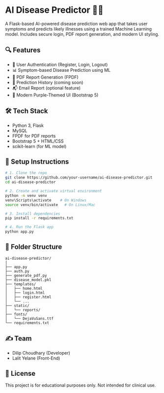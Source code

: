 # AI Disease Predictor 🧠💊

A Flask-based AI-powered disease prediction web app that takes user symptoms and predicts likely illnesses using a trained Machine Learning model. Includes secure login, PDF report generation, and modern UI styling.

## 🔍 Features

- 🔐 User Authentication (Register, Login, Logout)
- 📊 Symptom-based Disease Prediction using ML
- 🧾 PDF Report Generation (FPDF)
- 💾 Prediction History (coming soon)
- 📬 Email Report (optional feature)
- 🎨 Modern Purple-Themed UI (Bootstrap 5)

## 🛠️ Tech Stack

- Python 3, Flask
- MySQL 
- FPDF for PDF reports
- Bootstrap 5 + HTML/CSS
- scikit-learn (for ML model)

## 🚀 Setup Instructions

```bash
# 1. Clone the repo
git clone https://github.com/your-username/ai-disease-predictor.git
cd ai-disease-predictor

# 2. Create and activate virtual environment
python -m venv venv
venv\Scripts\activate    # On Windows
source venv/bin/activate   # On Linux/Mac

# 3. Install dependencies
pip install -r requirements.txt

# 4. Run the Flask app
python app.py
```

## 📂 Folder Structure

```
ai-disease-predictor/
│
├── app.py
├── auth.py
├── generate_pdf.py
├── disease_model.pkl
├── templates/
│   ├── home.html
│   ├── login.html
│   ├── register.html
│   └── ...
├── static/
│   └── reports/
├── fonts/
│   └── DejaVuSans.ttf
└── requirements.txt
```

## ✍️ Team

- Dilip Choudhary (Developer)
- Lalit Yelane (Front-End)


## 📜 License

This project is for educational purposes only. Not intended for clinical use.
